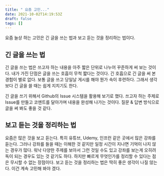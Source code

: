 ```yaml
---
title: " 요즘 고민..."
date: 2021-10-02T14:19:53Z
draft: false
tags: []
---
```


요즘 늘상 하는 고민은 긴 글을 쓰는 법과 보고 듣는 것을 정리하는 법이다. 

## 긴 글을 쓰는 법

긴 글을 쓰는 법은 쓰고자 하는 내용을 아주 짧은 단위로 나누어 꾸준하게 써 보는 것이다. 내가 가진 단점은 글을 쓰는 호흡이 무척 짧다는 것이다. 긴 호흡으로 긴 글을 써 본 경험이 별로 없다. 보통 글을 쓰고 당일날 게시를 해야 뭔가 속이 후련하다. 그래서 생각보다 긴 글을 쓸 때는 쉽게 지치기도 한다. 

긴 글을 쓰기 위해서 Github의 Issue 시스템을 활용해 보기로 했다. 쓰고자 하는 주제로 Issue를 만들고 코멘트를 달아가며 내용을 완성해 나가는 것이다. 질문 & 답변 방식으로 글을 써 봐도 좋을 것 같다.

## 보고 듣는 것을 정리하는 법

요즘은 많은 것을 보고 듣는다. 특히 유튜브, Udemy, 인프런 같은 곳에서 많은 강좌를 듣는다. 그러나 강좌를 들을 때는 이해한 것 같지만 일정 시간이 지나면 기억이 나지 않는 경우가 많다. 워낙 다양한 주제를 보아서 그런 것일 수도 있고 강좌를 보는게 오히려 독이 되는 경우도 있는 것 같기도 하다. 하지만 빠르게 무엇인가를 정리할 수 있다는 점은 무시할 수 없는 장점이다. 보고 듣는 것을 정리하는 법은 딱히 좋은 생각이 나질 않는다. 이건 계속 고민해 봐야 겠다.


